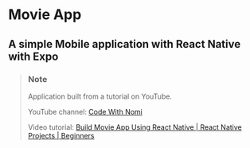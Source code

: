 # Movie App

## A simple Mobile application with React Native with Expo

> ### Note
> Application built from a tutorial on YouTube.
>
> YouTube channel: [Code With Nomi](https://www.youtube.com/@codewithnomi)
>
> Video tutorial: [Build Movie App Using React Native | React Native Projects | Beginners](https://www.youtube.com/watch?v=Q1xQuCpYIFE&list=PLKWMD009Q4qSHIMF6Swy4VQs5z6U97LJm)
